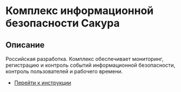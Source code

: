 # Комплекс информационной безопасности Сакура
## Описание
Российская разработка. Комплекс обеспечивает мониторинг, регистрацию и контроль событий информационной безопасности, контроль пользователей и рабочего времени. 
- [Перейти к инструкции](sacura_instruction.md)
